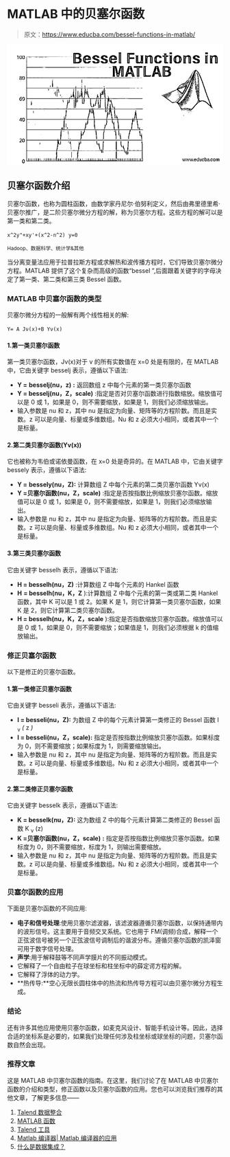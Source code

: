 # MATLAB 中的贝塞尔函数

> 原文：<https://www.educba.com/bessel-functions-in-matlab/>

![Bessel Functions in MATLAB](img/d6941553b5dbf30aac4223aaee4022ab.png)



## 贝塞尔函数介绍

贝塞尔函数，也称为圆柱函数，由数学家丹尼尔·伯努利定义，然后由弗里德里希·贝塞尔推广，是二阶贝塞尔微分方程的解，称为贝塞尔方程。这些方程的解可以是第一类和第二类。

`x^2y"+xy'+(x^2-n^2) y=0`

<small>Hadoop、数据科学、统计学&其他</small>

当分离变量法应用于拉普拉斯方程或求解热和波传播方程时，它们导致贝塞尔微分方程。MATLAB 提供了这个复杂而高级的函数“bessel ”,后面跟着关键字的字母决定了第一类、第二类和第三类 Bessel 函数。

### MATLAB 中贝塞尔函数的类型

贝塞尔微分方程的一般解有两个线性相关的解:

`Y= A Jν(x)+B Yν(x)`

#### 1.第一类贝塞尔函数

第一类贝塞尔函数，Jν(x)对于 v 的所有实数值在 x=0 处是有限的，在 MATLAB 中，它由关键字 besselj 表示，遵循以下语法:

*   **Y =** **besselj(nu，z)** **:** 返回数组 z 中每个元素的第一类贝塞尔函数
*   **Y = besselj(nu，Z，scale)** :指定是否对贝塞尔函数进行指数缩放。缩放值可以是 0 或 1，如果是 0，则不需要缩放，如果是 1，则我们必须缩放输出。
*   输入参数是 nu 和 z，其中 nu 是指定为向量、矩阵等的方程阶数。而且是实数。z 可以是向量、标量或多维数组。Nu 和 z 必须大小相同，或者其中一个是标量。

#### 2.第二类贝塞尔函数(Yν(x))

它也被称为韦伯或诺依曼函数，在 x=0 处是奇异的。在 MATLAB 中，它由关键字 bessely 表示，遵循以下语法:

*   **Y =** **bessely(nu，Z):** 计算数组 Z 中每个元素的第二类贝塞尔函数 Yν(x)
*   **Y =贝塞尔函数(nu，Z，scale)** :指定是否按指数比例缩放贝塞尔函数。缩放值可以是 0 或 1，如果是 0，则不需要缩放，如果是 1，则我们必须缩放输出。
*   输入参数是 nu 和 z，其中 nu 是指定为向量、矩阵等的方程阶数。而且是实数。z 可以是向量、标量或多维数组。Nu 和 z 必须大小相同，或者其中一个是标量。

#### 3.第三类贝塞尔函数

它由关键字 besselh 表示，遵循以下语法:

*   **H = besselh(nu，Z)** :计算数组 Z 中每个元素的 Hankel 函数
*   **H** **= besselh(nu，K，Z** ):计算数组 Z 中每个元素的第一类或第二类 Hankel 函数，其中 K 可以是 1 或 2。如果 K 是 1，则它计算第一类贝塞尔函数，如果 K 是 2，则它计算第二类贝塞尔函数。
*   **H = besselh(nu，K，Z，scale** ):指定是否指数缩放贝塞尔函数。缩放值可以是 0 或 1，如果是 0，则不需要缩放；如果值是 1，则我们必须根据 k 的值缩放输出。

### 修正贝塞尔函数

以下是修正的贝塞尔函数。

#### 1.第一类修正贝塞尔函数

它由关键字 besseli 表示，遵循以下语法:

*   **I = besseli(nu，Z):** 为数组 Z 中的每个元素计算第一类修正的 Bessel 函数 I <sub>ν</sub> *(* z *)*
*   **I = besseli(nu，Z，scale):** 指定是否按指数比例缩放贝塞尔函数。如果标度为 0，则不需要缩放；如果标度为 1，则需要缩放输出。
*   输入参数是 nu 和 z，其中 nu 是指定为向量、矩阵等的方程阶数。而且是实数。z 可以是向量、标量或多维数组。Nu 和 z 必须大小相同，或者其中一个是标量。

#### 2.第二类修正贝塞尔函数

它由关键字 besselk 表示，遵循以下语法:

*   **K = besselk(nu，Z):** 这为数组 Z 中的每个元素计算第二类修正的 Bessel 函数 K <sub>ν</sub> (z)
*   **K =贝塞尔函数(nu，Z，scale)** **:** 指定是否按指数比例缩放贝塞尔函数。如果标度为 0，则不需要缩放，标度为 1，则输出需要缩放。
*   输入参数是 nu 和 z，其中 nu 是指定为向量、矩阵等的方程阶数。而且是实数。z 可以是向量、标量或多维数组。Nu 和 z 必须大小相同，或者其中一个是标量。

### 贝塞尔函数的应用

下面是贝塞尔函数的不同应用:

*   **电子和信号处理**:使用贝塞尔滤波器，该滤波器遵循贝塞尔函数，以保持通带内的波形信号。这主要用于音频交叉系统。它也用于 FM(调频)合成，解释一个正弦波信号被另一个正弦波信号调制后的谐波分布。遵循贝塞尔函数的凯泽窗可用于数字信号处理。
*   **声学**:用于解释鼓等不同声学膜片的不同振动模式。
*   它解释了一个自由粒子在球坐标和柱坐标中的薛定谔方程的解。
*   它解释了浮体的动力学。
*   **热传导:**空心无限长圆柱体中的热流和热传导方程可以由贝塞尔微分方程生成。

### 结论

还有许多其他应用使用贝塞尔函数，如麦克风设计、智能手机设计等。因此，选择合适的坐标系是必要的，如果我们处理任何涉及柱坐标或球坐标的问题，贝塞尔函数自然会出现。

### 推荐文章

这是 MATLAB 中贝塞尔函数的指南。在这里，我们讨论了在 MATLAB 中贝塞尔函数的介绍和类型，修正函数以及贝塞尔函数的应用。您也可以浏览我们推荐的其他文章，了解更多信息——

1.  [Talend 数据整合](https://www.educba.com/talend-data-integration/)
2.  [MATLAB 函数](https://www.educba.com/matlab-functions/)
3.  [Talend 工具](https://www.educba.com/talend-tools/)
4.  [Matlab 编译器| Matlab 编译器的应用](https://www.educba.com/matlab-compiler/)
5.  [什么是数据集成？](https://www.educba.com/what-is-data-integration/)





